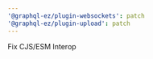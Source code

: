 ```yaml
---
'@graphql-ez/plugin-websockets': patch
'@graphql-ez/plugin-upload': patch
---
```


Fix CJS/ESM Interop
